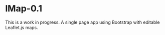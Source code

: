 # lMap-0.1
This is a work in progress.  A single page app using Bootstrap with editable Leaflet.js maps.
